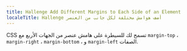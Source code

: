 ```yaml
---
title: Hallenge Add Different Margins to Each Side of an Element
localeTitle: Hallenge أضف هوامش مختلفة لكل جانب من العنصر
---
```

CSS تسمح لك للسيطرة على هامش عنصر من الجهات الأربع مع `margin-top` ، `margin-right` ، `margin-bottom` ، و `margin-left` الصفات.